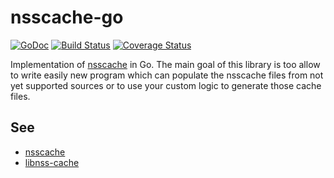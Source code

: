 # nsscache-go

[![GoDoc](https://godoc.org/github/MiLk/nsscache-go?status.png)](https://godoc.org/github/MiLk/nsscache-go)
[![Build Status](https://travis-ci.org/MiLk/nsscache-go.svg?branch=develop)](https://travis-ci.org/MiLk/nsscache-go)
[![Coverage Status](https://coveralls.io/repos/github/MiLk/nsscache-go/badge.svg?branch=develop)](https://coveralls.io/github/MiLk/nsscache-go?branch=develop)

Implementation of [nsscache](https://github.com/google/nsscache) in Go.
The main goal of this library is too allow to write easily new program which can populate the nsscache files
from not yet supported sources or to use your custom logic to generate those cache files.

## See

* [nsscache](https://github.com/google/nsscache)
* [libnss-cache](https://github.com/google/libnss-cache)
